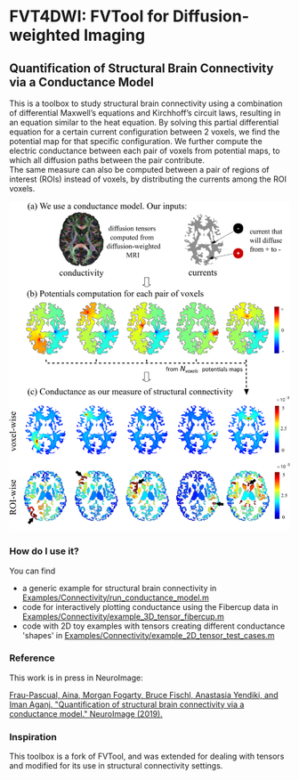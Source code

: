 # FVT4DWI: FVTool for Diffusion-weighted Imaging

## Quantification of Structural Brain Connectivity via a Conductance Model

This is a toolbox to study structural brain connectivity using a combination 
of differential Maxwell’s equations and Kirchhoff’s circuit laws, resulting in 
an equation similar to the heat equation. By solving this partial differential equation
for a certain current configuration between 2 voxels, we find the potential map
for that specific configuration. We further compute the electric conductance 
between each pair of voxels from potential maps, to which all diffusion paths between the pair contribute.  
The same measure can also be computed between a pair of regions of interest (ROIs) 
instead of voxels, by distributing the currents among the ROI voxels.

<p align="center">
<img src="conductance.png" width="550">
</p>

### How do I use it?

You can find 
* a generic example for structural brain connectivity in [Examples/Connectivity/run_conductance_model.m](Examples/Connectivity/run_conductance_model.m)
* code for interactively plotting conductance using the Fibercup data in [Examples/Connectivity/example_3D_tensor_fibercup.m](Examples/Connectivity/example_3D_tensor_fibercup.m)
* code with 2D toy examples with tensors creating different conductance 'shapes' in [Examples/Connectivity/example_2D_tensor_test_cases.m](Examples/Connectivity/example_2D_tensor_test_cases.m)

### Reference

This work is in press in NeuroImage:

[Frau-Pascual, Aina, Morgan Fogarty, Bruce Fischl, Anastasia Yendiki, and Iman Aganj. "Quantification of structural brain connectivity via a conductance model." NeuroImage (2019).](https://www.sciencedirect.com/science/article/pii/S1053811919300333)

### Inspiration

This toolbox is a fork of FVTool, and was extended for dealing with tensors and 
modified for its use in structural connectivity settings.
